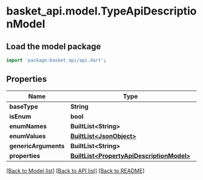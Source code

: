 # basket_api.model.TypeApiDescriptionModel

## Load the model package
```dart
import 'package:basket_api/api.dart';
```

## Properties
Name | Type | Description | Notes
------------ | ------------- | ------------- | -------------
**baseType** | **String** |  | [optional] 
**isEnum** | **bool** |  | [optional] 
**enumNames** | **BuiltList&lt;String&gt;** |  | [optional] 
**enumValues** | [**BuiltList&lt;JsonObject&gt;**](JsonObject.md) |  | [optional] 
**genericArguments** | **BuiltList&lt;String&gt;** |  | [optional] 
**properties** | [**BuiltList&lt;PropertyApiDescriptionModel&gt;**](PropertyApiDescriptionModel.md) |  | [optional] 

[[Back to Model list]](../README.md#documentation-for-models) [[Back to API list]](../README.md#documentation-for-api-endpoints) [[Back to README]](../README.md)


